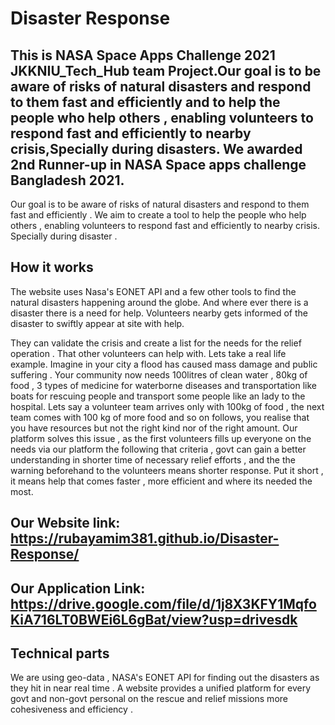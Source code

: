 # Disaster Response 
This is NASA Space Apps Challenge 2021 JKKNIU_Tech_Hub team Project.Our goal is to be aware of risks of natural disasters and respond to them fast and efficiently and to help the people who help others , enabling volunteers to respond fast and efficiently to nearby crisis,Specially during disasters. We awarded 2nd Runner-up in NASA Space apps challenge Bangladesh 2021. 
----
Our goal is to be aware of risks of natural disasters and respond to them fast and efficiently . We aim to create a tool to help the people who help others , enabling volunteers to respond fast and efficiently to nearby crisis. Specially during disaster .

## How it works
The website uses Nasa's EONET API and a few other tools to find the natural disasters happening around the globe. And where ever there is a disaster there is a need for help. Volunteers nearby gets informed of the disaster to swiftly appear at site with help.

They can validate the crisis and create a list for the needs for the relief operation . That other volunteers can help with. Lets take a real life example. 
Imagine in your city a flood has caused mass damage and public suffering . Your community now needs 100litres of clean water , 80kg of food , 3 types of medicine for waterborne diseases and transportation like boats for rescuing people and transport some people like an lady to the hospital. 
Lets say a volunteer team arrives only with 100kg of food , the next team comes with 100 kg of more food and so on follows, you realise that you have resources but not the right kind nor of the right amount.
Our platform solves this issue , as the first volunteers fills up everyone on the needs via our platform the following that criteria , govt can gain a better understanding in shorter time of necessary relief efforts , and the the warning beforehand to the volunteers means shorter response.
Put it short , it means help that comes faster , more efficient and where its needed the most.

## Our Website link: https://rubayamim381.github.io/Disaster-Response/ 
## Our Application Link: https://drive.google.com/file/d/1j8X3KFY1MqfoKiA716LT0BWEi6L6gBat/view?usp=drivesdk

## Technical parts

We are using geo-data , NASA's EONET API for finding out the disasters as they hit in near real time . A website provides a unified platform for every govt and non-govt personal on the rescue and relief missions more cohesiveness and efficiency . 


